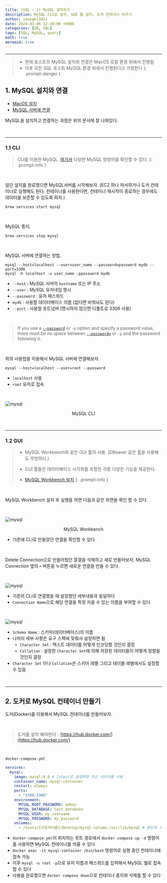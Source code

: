 ```yaml
---
title: (SQL - 1) MySQL 설치하기
description: MySQL CLI로 설치, GUI 툴 설치, 도커 컨테이너 띄우기
author: seungki1011
date: 2024-03-06 12:30:00 +0900
categories: [DB, SQL]
tags: [SQL, MySQL, query]
math: true
mermaid: true
---
```


---

> * 현재 포스트의 MySQL 설치와 연결은 MacOS 로컬 환경 위에서 진행됨
> * 이후 모든 SQL 포스트 MySQL 환경 위에서 진행된다고 가정한다
{: .prompt-danger }

## 1. MySQL 설치와 연결

* [MacOS 설치](https://dev.mysql.com/doc/mysql-installation-excerpt/8.0/en/macos-installation.html)
* [MySQL 서버에 연결](https://dev.mysql.com/doc/refman/8.0/en/connecting.html)

MySQL을 설치하고 연결하는 과정은 위의 문서에 잘 나와있다.

<br>

---

### 1.1 CLI

> CLI를 이용한 MySQL. [여기서](https://dev.mysql.com/doc/refman/8.0/en/mysql-commands.html) 다양한 MySQL 명령어를 확인할 수 있다.
{: .prompt-info }

<br>

일단 설치를 완료했으면 MySQL서버를 시작해보자. (EC2 하나 파서하거나 도커 컨테이너로 실행해도 된다. 컨테이너를 사용한다면, 컨테이너 재시작이 종료하는 경우에도 데이터를 보존할 수 있도록 하자.)

```
brew services start mysql 
```

<br>

MySQL 중지.

```
brew services stop mysql
```

<br>

MySQL 서버에 연결하는 방법.

```
mysql --host=localhost --user=user_name --password=password mydb --port=3306
mysql -h localhost -u user_name -ppassword mydb
```

* ```--host``` : MySQL 서버의 ```hostname``` 또는 IP 주소
* ```--user``` : MySQL 유저네임 명시
* ```--password``` : 유저 패스워드
* ```mydb``` : 사용할 데이터베이스 이름 (없다면 비워놔도 된다)
* ```--port``` : 사용할 포트넘버 (명시하지 않으면 디폴트로 3306 사용)

<br>

> If you use a [`--password`](https://dev.mysql.com/doc/refman/8.0/en/connection-options.html#option_general_password) or `-p` option and specify a password value, there must be *no space* between [`--password=`](https://dev.mysql.com/doc/refman/8.0/en/connection-options.html#option_general_password) or `-p` and the password following it.

<br>

위의 사용법을 이용해서 MySQL 서버에 연결해보자.

```
mysql --host=localhost --user=root --password
```

* ```localhost``` 사용
* ```root``` 유저로 접속

<br>

![mysql](../post_images/2024-03-06-sql-1-mysql/mysqlconnect.png)

<p align='center'>MySQL CLI</p>

<br>

---

### 1.2 GUI

> * MySQL Workbench와 같은 GUI 툴의 사용. (DBeaver 같은 툴을 사용해도 무방하다.)
>
> * GUI 툴들은 데이터베이스 시각화를 포함한 각종 다양한 기능을 제공한다.
> * [MySQL Workbench 설치](https://dev.mysql.com/downloads/workbench/)
{: .prompt-info }

<br>

MySQL Workbench 설치 후 실행을 하면 다음과 같은 화면을 확인 할 수 있다.

<br>

![mysql](../post_images/2024-03-06-sql-1-mysql/mysqlworkbench1.png)

<p align='center'>MySQL Workbench</p>

* 기존에 CLI로 만들었던 연결을 확인할 수 있다

<br>

Delete Connection으로 만들어뒀던 열결을 삭제하고 새로 만들어보자. MySQL Connection 옆의 ```+``` 버튼을 누르면 새로운 연결을 만들 수 있다.

<br>

![mysql](../post_images/2024-03-06-sql-1-mysql/workbench2.png)

* 기존의 CLI로 연결했을 때 설정했던 세부내용과 동일하다
* ```Connection Name```으로 해당 연결을 특정 지을 수 있는 이름을 부여할 수 있다

<br>

![mysql](../post_images/2024-03-06-sql-1-mysql/workbench4.png)

* ```Schema Name``` : 스키마(데이터베이스)의 이름
* 나머지 세부 사항은 요구 스펙에 맞춰서 설정하면 됨
  * ```Character Set``` : 텍스트 데이터를 어떻게 인코딩할 것인지 결정
  * ```Collation``` : 설정한 ```Character Set```에 의해 저장된 데이터들이 어떻게 정렬될 것인지 결정
* ```Character Set``` 이나 ```Collation```은 스키마 레벨 그리고 테이블 레벨에서도 설정할 수 있음

<br>

---

## 2. 도커로 MySQL 컨테이너 만들기

도커(Docker)를 이용해서 MySQL 컨테이너를 만들어보자.

<br>

>도커를 설치 해야한다 : [https://hub.docker.com/](https://hub.docker.com/)

<br>

`docker-compose.yml`

```yaml
services:
  mysql:
    image: mysql:8.0 # latest로 설정하면 최신 이미지를 사용
    container_name: mysql-container
    restart: always
    ports:
      - "3306:3306"
    environment:
      MYSQL_ROOT_PASSWORD: admin
      MYSQL_DATABASE: test_database
      MYSQL_USER: my_username
      MYSQL_PASSWORD: my_password
    volumes:
      - /Users/{사용자이름}/Desktop/mysql-volume:/var/lib/mysql # 본인의 사용자 이름 사용
```

* `docker-compose.yml`이 위치하는 루트 경로에서 `docker compose up -d` 명령어를 사용하면 MySQL 컨테이너를 띄울 수 있다
* `docker exec -it mysql-container /bin/bash` 명령어로 실행 중인 컨테이너에 접속 가능
* 이후 `mysql -u root -p`으로 유저 이름과 패스워드를 입력해서 MySQL 쉘로 접속할 수 있다
* 사용을 완료했으면 `docker compose down`으로 컨테이너 중지와 삭제를 할 수 있다
